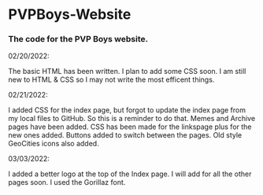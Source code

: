 # PVPBoys-Website
<html>
  <body>
    <h3>The code for the PVP Boys website.</h3>
    <p>02/20/2022:</p>
The basic HTML has been written. I plan to add some CSS soon. I am still new to HTML & CSS so I may not write the most efficent things.
    <p></p>
    <p>02/21/2022:</p>
I added CSS for the index page, but forgot to update the index page from my local files to GitHub. So this is a reminder to do that. Memes and Archive pages have been added. CSS has been made for the linkspage plus for the new ones added. Buttons added to switch between the pages. Old style GeoCities icons also added.
    <p></p>
    <p>03/03/2022:</p>
I added a better logo at the top of the Index page. I will add for all the other pages soon. I used the Gorillaz font.
  </body>
 </html>
